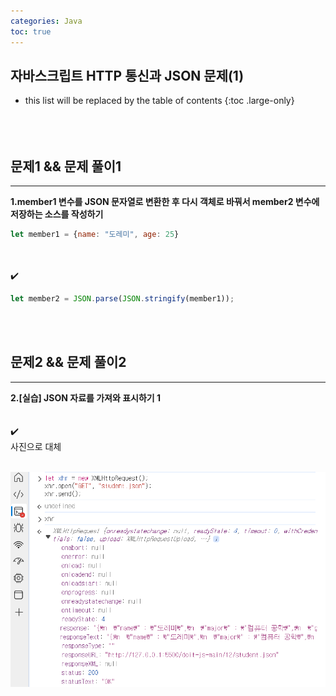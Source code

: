 ```yaml
---
categories: Java
toc: true
---
```


## 자바스크립트 HTTP 통신과 JSON 문제(1)
* this list will be replaced by the table of contents
{:toc .large-only}
  <br> 
  <br>
  <br>
  <br>

## 문제1 && 문제 풀이1
___
**1.member1 변수를 JSON 문자열로 변환한 후 다시 객체로 바꿔서 member2 변수에 저장하는 소스를 작성하기** 
<br>

```js
let member1 = {name: "도레미", age: 25}
```
<br>
<br>
✔️

```js
let member2 = JSON.parse(JSON.stringify(member1));
```
<br>
<br>

## 문제2 && 문제 풀이2
___
**2.[실습] JSON 자료를 가져와 표시하기 1** 
<br>
<br>
<br>
✔️
<br>
사진으로 대체
<br>
<br>

![첨부1](https://github.com/YuiLoong/YuiLoong.github.io/blob/master/assets/img/0423_1.png?raw=true)
